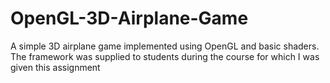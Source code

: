 # OpenGL-3D-Airplane-Game
A simple 3D airplane game implemented using OpenGL and basic shaders. The framework was supplied to students during the course for which I was given this assignment

<!--stackedit_data:
eyJoaXN0b3J5IjpbMTkzNzY5MTM0OCwtMTkzMDAyMDgzNCwtMT
MzNjcxMzI1OV19
-->